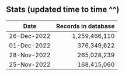 Stats (updated time to time ^^)
----

Date|Records in database
|---|--:|
26-Dec-2022|1,259,466,110
01-Dec-2022|376,349,622
28-Nov-2022|265,028,239
25-Nov-2022|168,415,060
